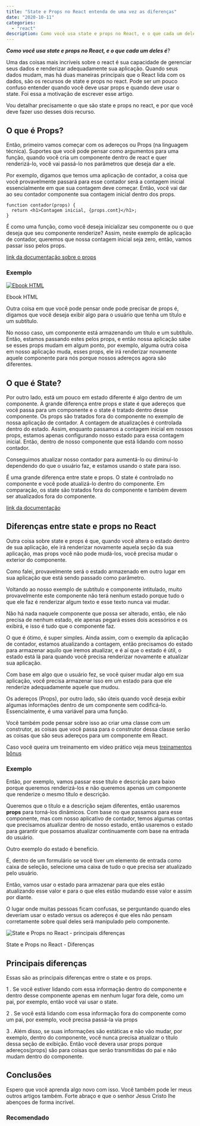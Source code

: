 ```yaml
---
title: "State e Props no React entenda de uma vez as diferenças"
date: "2020-10-11"
categories: 
  - "react"
description: Como você usa state e props no React, e o que cada um deles é?
---
```


**_Como você usa state e props no React, e o que cada um deles é_**?

Uma das coisas mais incríveis sobre o react é sua capacidade de gerenciar seus dados e renderizar adequadamente sua aplicação. Quando seus dados mudam, mas há duas maneiras principais que o React lida com os dados, são os recursos de state e props no react. Pode ser um pouco confuso entender quando você deve usar props e quando deve usar o state. Foi essa a motivação de escrever esse artigo.

  
Vou detalhar precisamente o que são state e props no react, e por que você deve fazer uso desses dois recurso.

## O que é Props?

Então, primeiro vamos começar com os adereços ou Props (na linguagem técnica). Suportes que você pode pensar como argumentos para uma função, quando você cria um componente dentro de react e quer renderizá-lo, você vai passá-lo nos parâmetros que deseja dar a ele.

  
Por exemplo, digamos que temos uma aplicação de contador, a coisa que você provavelmente passará para esse contador será a contagem inicial essencialmente em que sua contagem deve começar. Então, você vai dar ao seu contador componente sua contagem inicial dentro dos props.

```
function contador(props) {
  return <h1>Contagem inicial, {props.cont}</h1>;
}
```

É como uma função, como você deseja inicializar seu componente ou o que deseja que seu componente renderize? Assim, neste exemplo de aplicação de contador, queremos que nossa contagem inicial seja zero, então, vamos passar isso pelos props.

[link da documentação sobre o props](https://pt-br.reactjs.org/docs/components-and-props.html)

### Exemplo

[![Ebook HTML](/uploads/2020/09/ebook-guia-completo-html.png)](/ebook-gratuito-html)

Ebook HTML

Outra coisa em que você pode pensar onde pode precisar de props é, digamos que você deseja exibir algo para o usuário que tenha um título e um subtítulo.

  
No nosso caso, um componente está armazenando um título e um subtítulo. Então, estamos passando estes pelos props, e então nossa aplicação sabe se esses props mudam em algum ponto, por exemplo, alguma outra coisa em nosso aplicação muda, esses props, ele irá renderizar novamente aquele componente para nós porque nossos adereços agora são diferentes.

## O que é State?

Por outro lado, está um pouco em estado diferente é algo dentro de um componente. A grande diferença entre props e state é que adereços que você passa para um componente e o state é tratado dentro desse componente. Os props são tratados fora do componente no exemplo de nossa aplicação de contador. A contagem de atualizações é controlada dentro do estado. Assim, enquanto passamos a contagem inicial em nossos props, estamos apenas configurando nosso estado para essa contagem inicial. Então, dentro de nosso componente que está lidando com nosso contador.

  
Conseguimos atualizar nosso contador para aumentá-lo ou diminuí-lo dependendo do que o usuário faz, e estamos usando o state para isso.  

É uma grande diferença entre state e props. O state é controlado no componente e você pode atualizá-lo dentro do componente. Em comparação, os state são tratados fora do componente e também devem ser atualizados fora do componente.

[link da documentação](https://pt-br.reactjs.org/docs/faq-state.html)

## Diferenças entre state e props no React

Outra coisa sobre state e props é que, quando você altera o estado dentro de sua aplicação, ele irá renderizar novamente aquela seção da sua aplicação, mas props você não pode mudá-los, você precisa mudar o exterior do componente.

Como falei, provavelmente será o estado armazenado em outro lugar em sua aplicação que está sendo passado como parâmetro.

Voltando ao nosso exemplo de subtítulo e componente intitulado, muito provavelmente este componente não terá nenhum estado porque tudo o que ele faz é renderizar algum texto e esse texto nunca vai mudar.

Não há nada naquele componente que possa ser alterado, então, ele não precisa de nenhum estado, ele apenas pegará esses dois acessórios e os exibirá, e isso é tudo que o componente faz.  

O que é ótimo, é super simples. Ainda assim, com o exemplo da aplicação de contador, estamos atualizando a contagem, então precisamos do estado para armazenar aquilo que iremos atualizar, e é aí que o estado é útil, o estado está lá para quando você precisa renderizar novamente e atualizar sua aplicação.

Com base em algo que o usuário fez, se você quiser mudar algo em sua aplicação, você precisa armazenar isso em um estado para que ele renderize adequadamente aquele que mudou.

Os adereços (Props), por outro lado, são úteis quando você deseja exibir algumas informações dentro de um componente sem codificá-lo. Essencialmente, é uma variável para uma função.

Você também pode pensar sobre isso ao criar uma classe com um construtor, as coisas que você passa para o construtor dessa classe serão as coisas que são seus adereços para um componente em React.

Caso você queira um treinamento em vídeo prático veja meus [treinamentos bônus](/meus-bonus)

### Exemplo

Então, por exemplo, vamos passar esse título e descrição para baixo porque queremos renderizá-los e não queremos apenas um componente que renderize o mesmo título e descrição.

Queremos que o título e a descrição sejam diferentes, então usaremos **props** para torná-los dinâmicos. Com base no que passamos para esse componente, mas com nosso aplicativo de contador, temos algumas contas que precisamos atualizar dentro de nosso estado, então usaremos o estado para garantir que possamos atualizar continuamente com base na entrada do usuário.

Outro exemplo do estado é beneficio.

  
É, dentro de um formulário se você tiver um elemento de entrada como caixa de seleção, selecione uma caixa de tudo o que precisa ser atualizado pelo usuário.

Então, vamos usar o estado para armazenar para que eles estão atualizando esse valor e para o que eles estão mudando esse valor e assim por diante.

  
O lugar onde muitas pessoas ficam confusas, se perguntando quando eles deveriam usar o estado versus os adereços é que eles não pensam corretamente sobre qual deles será manipulado pelo componente.

![State e Props no React - principais diferenças
](/uploads/2020/10/diferencas-entre-state-e-props-no-react-1024x576.jpg)

State e Props no React - Diferenças

## Principais diferenças

Essas são as principais diferenças entre o state e os props.

1 . Se você estiver lidando com essa informação dentro do componente e dentro desse componente apenas em nenhum lugar fora dele, como um pai, por exemplo, então você vai usar o state.

2 . Se você está lidando com essa informação fora do componente como um pai, por exemplo, você precisa passá-la via props

3 . Além disso, se suas informações são estáticas e não vão mudar, por exemplo, dentro do componente, você nunca precisa atualizar o título dessa seção de exibição. Então você devera usar props porque adereços(props) são para coisas que serão transmitidas do pai e não mudam dentro do componente.

## Conclusões

Espero que você aprenda algo novo com isso. Você também pode ler meus outros artigos também. Forte abraço e que o senhor Jesus Cristo lhe abençoes de forma incrível.

### Recomendado
